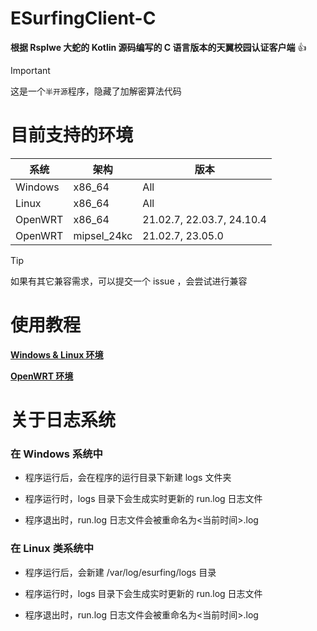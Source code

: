 # ESurfingClient-C

**根据 Rsplwe 大蛇的 Kotlin 源码编写的 C 语言版本的天翼校园认证客户端** :+1:

> [!IMPORTANT]
> 这是一个`半开源`程序，隐藏了加解密算法代码

# 目前支持的环境

|系统|架构|版本|
|----|----|----|
|Windows|x86_64|All|
|Linux|x86_64|All|
|OpenWRT|x86_64|21.02.7, 22.03.7, 24.10.4|
|OpenWRT|mipsel_24kc|21.02.7, 23.05.0|

> [!TIP]
> 如果有其它兼容需求，可以提交一个 issue ，会尝试进行兼容

# 使用教程

[**Windows & Linux 环境**](./Windows&Linux.md)

[**OpenWRT 环境**](./OpenWRT.md)

# 关于日志系统

### 在 Windows 系统中

- 程序运行后，会在程序的运行目录下新建 logs 文件夹

- 程序运行时，logs 目录下会生成实时更新的 run.log 日志文件

- 程序退出时，run.log 日志文件会被重命名为<当前时间>.log

### 在 Linux 类系统中

- 程序运行后，会新建 /var/log/esurfing/logs 目录

- 程序运行时，logs 目录下会生成实时更新的 run.log 日志文件

- 程序退出时，run.log 日志文件会被重命名为<当前时间>.log
